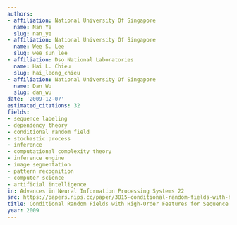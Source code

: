 ```yaml
---
authors:
- affiliation: National University Of Singapore
  name: Nan Ye
  slug: nan_ye
- affiliation: National University Of Singapore
  name: Wee S. Lee
  slug: wee_sun_lee
- affiliation: Dso National Laboratories
  name: Hai L. Chieu
  slug: hai_leong_chieu
- affiliation: National University Of Singapore
  name: Dan Wu
  slug: dan_wu
date: '2009-12-07'
estimated_citations: 32
fields:
- sequence labeling
- dependency theory
- conditional random field
- stochastic process
- inference
- computational complexity theory
- inference engine
- image segmentation
- pattern recognition
- computer science
- artificial intelligence
in: Advances in Neural Information Processing Systems 22
src: https://papers.nips.cc/paper/3815-conditional-random-fields-with-high-order-features-for-sequence-labeling.pdf
title: Conditional Random Fields with High-Order Features for Sequence Labeling
year: 2009
---
```

